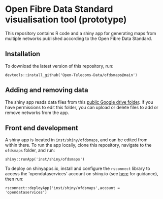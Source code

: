 # Open Fibre Data Standard visualisation tool (prototype)

This repository contains R code and a shiny app for generating maps from multiple networks published according to the Open Fibre Data Standard.

## Installation

To download the latest version of this repository, run:

```
devtools::install_github('Open-Telecoms-Data/ofdsmaps@main')
```

## Adding and removing data

The shiny app reads data files from this [public Google drive folder](https://drive.google.com/drive/folders/1ChYMCTO8UDpQGsbPkVxIbZtTxfBCZ4KZ). If you have permissions to edit this folder, you can upload or delete files to add or remove networks from the app.

## Front end development

A shiny app is located in `inst/shiny/ofdsmaps`, and can be edited from within there. To run the app locally, clone this repository, navigate to the `ofdsmaps` folder, and run:

```
shiny::runApp('inst/shiny/ofdsmaps')
```

To deploy on shinyapps.io, install and configure the `rsconnect` library to access the 'opendataservices' account on shiny.io (see [here](https://shiny.rstudio.com/articles/shinyapps.html) for guidance), then run:

```
rsconnect::deployApp('inst/shiny/ofdsmaps',account = 'opendataservices')
```
